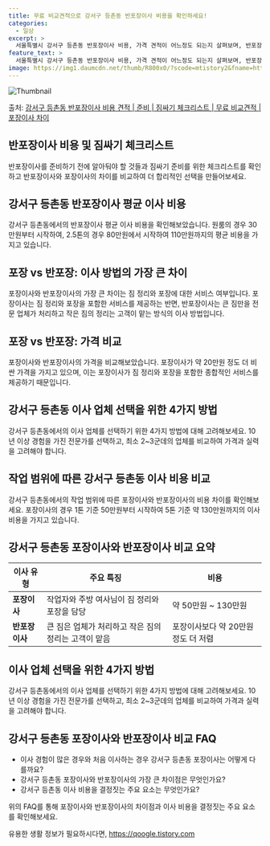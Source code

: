 ```yaml
---
title: 무료 비교견적으로 강서구 등촌동 반포장이사 비용을 확인하세요!
categories:
  - 일상
excerpt: >
  서울특별시 강서구 등촌동 반포장이사 비용, 가격 견적이 어느정도 되는지 살펴보며, 반포장이사를 준비함에 있어 짐싸기 준비 체크리스트가 무엇인지 보겠습니다. 마지막으로 포장이사와 차이점을 통해 무료 비교견적으로 어떤 것이 더 합리적인 선택인지 공유 드립니다.강서구 등촌동 포장이사 견적 샘플 보기 👈 클릭강서구 등촌동 포장이사 가격 살펴보기 👈 클릭강서구 등촌동 반포장이사 평균 이사 비용평수강서구 등촌동 평균 이사 비용원룸 이사9평 이하 (1톤)30만원~투룸/쓰리룸 이사16평 ~ 20평 (2.5톤)80만원~쓰리룸 이사21평 (5톤) ~110만원~우리집 무료 이사견적 받기 👈 클릭포장 vs 반포장: 이사 방법의 가장 큰 차이포장이사는 짐 정리와 포장을 포함한 전반적인 이사 서비스를 제공하는 반면, 반포장..
feature_text: >
  서울특별시 강서구 등촌동 반포장이사 비용, 가격 견적이 어느정도 되는지 살펴보며, 반포장이사를 준비함에 있어 짐싸기 준비 체크리스트가 무엇인지 보겠습니다. 마지막으로 포장이사와 차이점을 통해 무료 비교견적으로 어떤 것이 더 합리적인 선택인지 공유 드립니다.강서구 등촌동 포장이사 견적 샘플 보기 👈 클릭강서구 등촌동 포장이사 가격 살펴보기 👈 클릭강서구 등촌동 반포장이사 평균 이사 비용평수강서구 등촌동 평균 이사 비용원룸 이사9평 이하 (1톤)30만원~투룸/쓰리룸 이사16평 ~ 20평 (2.5톤)80만원~쓰리룸 이사21평 (5톤) ~110만원~우리집 무료 이사견적 받기 👈 클릭포장 vs 반포장: 이사 방법의 가장 큰 차이포장이사는 짐 정리와 포장을 포함한 전반적인 이사 서비스를 제공하는 반면, 반포장..
image: https://img1.daumcdn.net/thumb/R800x0/?scode=mtistory2&fname=https%3A%2F%2Fblog.kakaocdn.net%2Fdn%2Flvep1%2FbtsHcQuShPf%2FekK9qRbM0H3BI0vPJ63VE0%2Fimg.webp
---
```


![Thumbnail](https://img1.daumcdn.net/thumb/R800x0/?scode=mtistory2&fname=https%3A%2F%2Fblog.kakaocdn.net%2Fdn%2Flvep1%2FbtsHcQuShPf%2FekK9qRbM0H3BI0vPJ63VE0%2Fimg.webp)

<p>출처: <a href="https://qoogle.tistory.com/9832" rel="dofollow">강서구 등촌동 반포장이사 비용 견적 | 준비 | 짐싸기 체크리스트 | 무료 비교견적 | 포장이사 차이</a> </p>

## 반포장이사 비용 및 짐싸기 체크리스트

반포장이사를 준비하기 전에 알아둬야 할 것들과 짐싸기 준비를 위한 체크리스트를 확인하고 반포장이사와 포장이사의 차이를 비교하여 더 합리적인
선택을 만들어보세요.

## 강서구 등촌동 반포장이사 평균 이사 비용

강서구 등촌동에서의 반포장이사 평균 이사 비용을 확인해보았습니다. 원룸의 경우 30만원부터 시작하여, 2.5톤의 경우 80만원에서 시작하여
110만원까지의 평균 비용을 가지고 있습니다.

## 포장 vs 반포장: 이사 방법의 가장 큰 차이

포장이사와 반포장이사의 가장 큰 차이는 짐 정리와 포장에 대한 서비스 여부입니다. 포장이사는 짐 정리와 포장을 포함한 서비스를 제공하는
반면, 반포장이사는 큰 짐만을 전문 업체가 처리하고 작은 짐의 정리는 고객이 맡는 방식의 이사 방법입니다.

## 포장 vs 반포장: 가격 비교

포장이사와 반포장이사의 가격을 비교해보았습니다. 포장이사가 약 20만원 정도 더 비싼 가격을 가지고 있으며, 이는 포장이사가 짐 정리와
포장을 포함한 종합적인 서비스를 제공하기 때문입니다.

## 강서구 등촌동 이사 업체 선택을 위한 4가지 방법

강서구 등촌동에서의 이사 업체를 선택하기 위한 4가지 방법에 대해 고려해보세요. 10년 이상 경험을 가진 전문가를 선택하고, 최소
2~3군데의 업체를 비교하여 가격과 실력을 고려해야 합니다.

## 작업 범위에 따른 강서구 등촌동 이사 비용 비교

강서구 등촌동에서의 작업 범위에 따른 포장이사와 반포장이사의 비용 차이를 확인해보세요. 포장이사의 경우 1톤 기준 50만원부터 시작하여 5톤
기준 약 130만원까지의 이사 비용을 가지고 있습니다.

## 강서구 등촌동 포장이사와 반포장이사 비교 요약

**이사 유형** | **주요 특징** | **비용**  
---|---|---  
**포장이사** | 작업자와 주방 여사님이 짐 정리와 포장을 담당 | 약 50만원 ~ 130만원  
**반포장이사** | 큰 짐은 업체가 처리하고 작은 짐의 정리는 고객이 맡음 | 포장이사보다 약 20만원 정도 더 저렴  
  
## 이사 업체 선택을 위한 4가지 방법

강서구 등촌동에서의 이사 업체를 선택하기 위한 4가지 방법에 대해 고려해보세요. 10년 이상 경험을 가진 전문가를 선택하고, 최소
2~3군데의 업체를 비교하여 가격과 실력을 고려해야 합니다.

## 강서구 등촌동 포장이사와 반포장이사 비교 FAQ

  * 이사 경험이 많은 경우와 처음 이사하는 경우 강서구 등촌동 포장이사는 어떻게 다를까요?
  * 강서구 등촌동 포장이사와 반포장이사의 가장 큰 차이점은 무엇인가요?
  * 강서구 등촌동 이사 비용을 결정짓는 주요 요소는 무엇인가요?

위의 FAQ를 통해 포장이사와 반포장이사의 차이점과 이사 비용을 결정짓는 주요 요소를 확인해보세요.

 

유용한 생활 정보가 필요하시다면, <a href="https://qoogle.tistory.com" rel="dofollow">https://qoogle.tistory.com</a>



